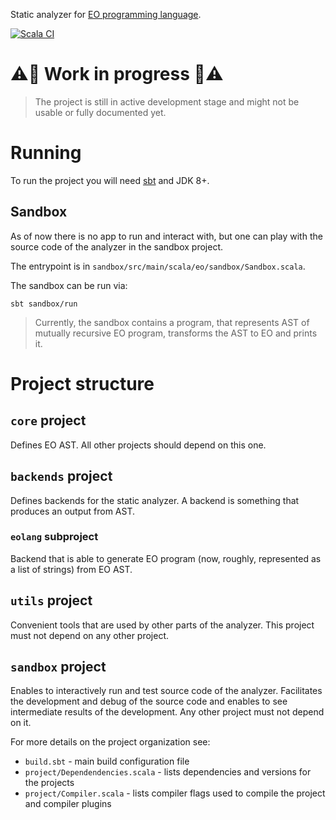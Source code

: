 Static analyzer for [EO programming language](https://github.com/cqfn/eo).

[![Scala CI](https://github.com/Sitiritis/eo-static-analyzer/actions/workflows/scala.yml/badge.svg)](https://github.com/Sitiritis/eo-static-analyzer/actions/workflows/scala.yml)
# ⚠️🚧 Work in progress 🚧⚠️ 

> The project is still in active development stage and might not be usable or fully documented yet.

# Running

To run the project you will need [sbt](https://www.scala-sbt.org/1.x/docs/Setup.html) and JDK 8+.

## Sandbox

As of now there is no app to run and interact with, but one can play with the source code of the analyzer in the sandbox project.

The entrypoint is in `sandbox/src/main/scala/eo/sandbox/Sandbox.scala`.

The sandbox can be run via:

```shell
sbt sandbox/run
```

> Currently, the sandbox contains a program, that represents AST of mutually recursive EO program, transforms the AST to EO and prints it.

# Project structure

## `core` project

Defines EO AST. All other projects should depend on this one.

## `backends` project

Defines backends for the static analyzer. A backend is something that produces an output from AST.

### `eolang` subproject

Backend that is able to generate EO program (now, roughly, represented as a list of strings) from EO AST.

## `utils` project

Convenient tools that are used by other parts of the analyzer. This project must not depend on any other project.

## `sandbox` project

Enables to interactively run and test source code of the analyzer. Facilitates the development and debug of the source code and enables to see intermediate results of the development. Any other project must not depend on it. 

For more details on the project organization see:

- `build.sbt` - main build configuration file
- `project/Dependendencies.scala` - lists dependencies and versions for the projects
- `project/Compiler.scala` - lists compiler flags used to compile the project and compiler plugins
